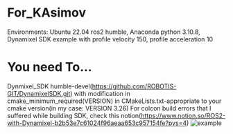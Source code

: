 # For_KAsimov
Environments: Ubuntu 22.04 ros2 humble, Anaconda python 3.10.8, Dynamixel SDK example with profile velocity 150, profile acceleration 10

# You need To...
Dynmixel_SDK humble-devel(https://github.com/ROBOTIS-GIT/DynamixelSDK.git) with modification in cmake_minimum_required(VERSION) in CMakeLists.txt-appropriate to your cmake version(in my case: VERSION 3.26)
For colcon build errors that I suffered while building SDK, check this notion(https://www.notion.so/ROS2-with-Dynamixel-b2b53e7c61024f96aeaa653c957154fe?pvs=4)
![example](./images/example_openmanipulator.gif)
